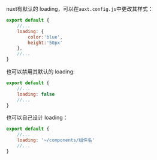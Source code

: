 nuxt有默认的 loading，可以在`auxt.config.js`中更改其样式：

```js
export default {
	//...
    loading: {
        color:'blue',
        height:'50px'
    },
	//...
}
```

也可以禁用其默认的 loading:

```js
export default {
	//...
    loading: false
	//...
}
```

也可以自己设计 loading：

```js
export default {
	//...
    loading: '~/components/组件名'
	//...
}
```

